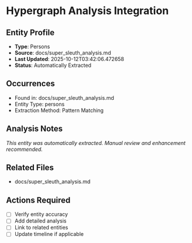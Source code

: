 # Hypergraph Analysis Integration

## Entity Profile
- **Type**: Persons
- **Source**: docs/super_sleuth_analysis.md
- **Last Updated**: 2025-10-12T03:42:06.472658
- **Status**: Automatically Extracted

## Occurrences
- Found in: docs/super_sleuth_analysis.md
- Entity Type: persons
- Extraction Method: Pattern Matching

## Analysis Notes
*This entity was automatically extracted. Manual review and enhancement recommended.*

## Related Files
- docs/super_sleuth_analysis.md

## Actions Required
- [ ] Verify entity accuracy
- [ ] Add detailed analysis
- [ ] Link to related entities
- [ ] Update timeline if applicable
